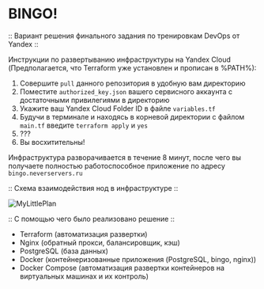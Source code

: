 # BINGO!

:: Вариант решения финального задания по тренировкам DevOps от Yandex ::

Инструкции по развертыванию инфраструктуры на Yandex Cloud (Предполагается, что Terraform уже установлен и прописан в %PATH%):
1. Совершите `pull` данного репозитория в удобную вам директорию
2. Поместите `authorized_key.json` вашего сервисного аккаунта с достаточными привилегиями в директорию
3. Укажите ваш Yandex Cloud Folder ID в файле `variables.tf`
4. Будучи в терминале и находясь в корневой директории с файлом `main.tf` введите `terraform apply` и `yes`
5. ???
6. Вы восхитительны!

Инфраструктура разворачивается в течение 8 минут, после чего вы получаете полностью работоспособное приложение по адресу `bingo.neverservers.ru`

:: Схема взаимодействия нод в инфраструктуре ::

![MyLittlePlan](https://github.com/detree05/my-little-project/assets/125824800/adf4329a-8195-4557-bbde-1e8cab55082f)

:: С помощью чего было реализовано решение ::

- Terraform (автоматизация развертки)
- Nginx (обратный прокси, балансировщик, кэш)
- PostgreSQL (база данных)
- Docker (контейнеризованные приложения (PostgreSQL, bingo, nginx))
- Docker Compose (автоматизация развертки контейнеров на виртуальных машинах и их контроль)
